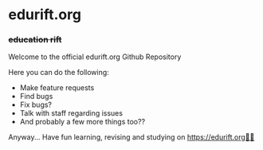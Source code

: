 # edurift.org
### ~~education rift~~
Welcome to the official edurift.org Github Repository

Here you can do the following:
- Make feature requests
- Find bugs
- Fix bugs?
- Talk with staff regarding issues
- And probably a few more things too??

Anyway... Have fun learning, revising and studying on https://edurift.org🥳🥳
